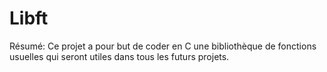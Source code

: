 # Libft
Résumé: Ce projet a pour but de coder en C une bibliothèque de fonctions
usuelles qui seront utiles dans tous les futurs projets.
